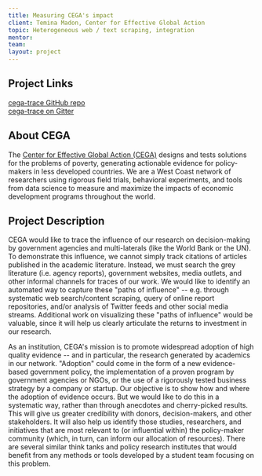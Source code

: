 ```yaml
---
title: Measuring CEGA's impact
client: Temina Madon, Center for Effective Global Action
topic: Heterogeneous web / text scraping, integration
mentor:
team:
layout: project
---
```

## Project Links
[cega-trace GitHub repo](https://github.com/BIDS-collaborative/cega-trace)  
[cega-trace on Gitter](https://gitter.im/BIDS-collaborative/cega-trace)  

## About CEGA

The [Center for Effective Global Action (CEGA)](http://cega.org) designs and tests solutions for
the problems of poverty, generating actionable evidence for policy-makers in
less developed countries. We are a West Coast network of researchers using
rigorous field trials, behavioral experiments, and tools from data science to
measure and maximize the impacts of economic development programs throughout
the world.

## Project Description

CEGA would like to trace the influence of our research on decision-making by
government agencies and multi-laterals (like the World Bank or the UN). To
demonstrate this influence, we cannot simply track citations of articles
published in the academic literature. Instead, we must search the grey
literature (i.e. agency reports), government websites, media outlets, and other
informal channels for traces of our work. We would like to identify an
automated way to capture these "paths of influence" -- e.g. through systematic
web search/content scraping, query of online report repositories, and/or
analysis of Twitter feeds and other social media streams. Additional work on
visualizing these "paths of influence" would be valuable, since it will help us
clearly articulate the returns to investment in our research.

As an institution, CEGA's mission is to promote widespread adoption of high
quality evidence -- and in particular, the research generated by academics in
our network. "Adoption" could come in the form of a new evidence-based
government policy, the implementation of a proven program by government
agencies or NGOs, or the use of a rigorously tested business strategy by a
company or startup. Our objective is to show how and where the adoption of
evidence occurs. But we would like to do this in a systematic way, rather than
through anecdotes and cherry-picked results. This will give us greater
credibility with donors, decision-makers, and other stakeholders. It will also
help us identify those studies, researchers, and initiatives that are most
relevant to (or influential within) the policy-maker community (which, in turn,
can inform our allocation of resources). There are several similar think tanks
and policy research institutes that would benefit from any methods or tools
developed by a student team focusing on this problem.
